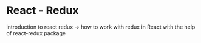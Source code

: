 # React - Redux

introduction to react redux ->  how to work with redux in React with the help of react-redux package
